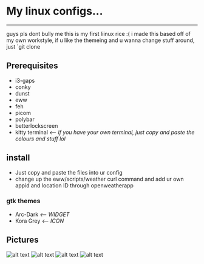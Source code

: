 # My linux configs...
---
guys pls dont bully me this is my first liinux rice :(
i made this based off of my own workstyle, if u like the themeing and u wanna change stuff around, just `git clone
## Prerequisites
* i3-gaps
* conky
* dunst
* eww
* feh
* picom
* polybar
* betterlockscreen
* kitty terminal *<-- if you have your own terminal, just copy and paste the colours and stuff lol*
## install
* Just copy and paste the files into ur config
* change up the eww/scripts/weather curl command and add ur own appid and location ID through openweatherapp
### gtk themes
* Arc-Dark *<-- WIDGET*
* Kora Grey *<-- ICON*
## Pictures

![alt text](https://cdn.discordapp.com/attachments/934772407904907394/1025072334924693584/shot.png)
![alt text](https://cdn.discordapp.com/attachments/934772407904907394/1025072335277019246/shot.png)
![alt text](https://cdn.discordapp.com/attachments/934772407904907394/1025072335700635768/shot.png)
![alt text](https://cdn.discordapp.com/attachments/934772407904907394/1025072336229105704/shot.png)
